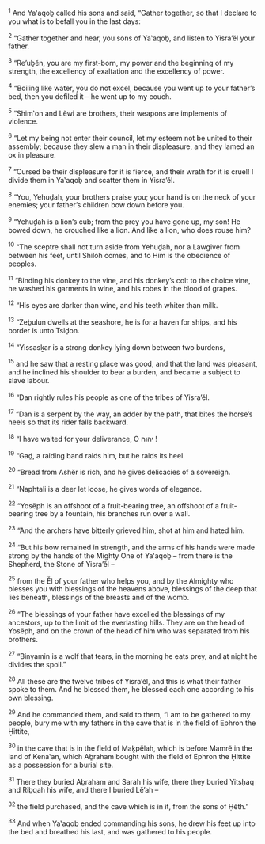 <sup>1</sup> And Ya‛aqoḇ called his sons and said, “Gather together, so that I declare to you what is to befall you in the last days:

<sup>2</sup> “Gather together and hear, you sons of Ya‛aqoḇ, and listen to Yisra’ĕl your father.

<sup>3</sup> “Re’uḇĕn, you are my first-born, my power and the beginning of my strength, the excellency of exaltation and the excellency of power.

<sup>4</sup> “Boiling like water, you do not excel, because you went up to your father’s bed, then you defiled it – he went up to my couch.

<sup>5</sup> “Shim‛on and Lĕwi are brothers, their weapons are implements of violence.

<sup>6</sup> “Let my being not enter their council, let my esteem not be united to their assembly; because they slew a man in their displeasure, and they lamed an ox in pleasure.

<sup>7</sup> “Cursed be their displeasure for it is fierce, and their wrath for it is cruel! I divide them in Ya‛aqoḇ and scatter them in Yisra’ĕl.

<sup>8</sup> “You, Yehuḏah, your brothers praise you; your hand is on the neck of your enemies; your father’s children bow down before you.

<sup>9</sup> “Yehuḏah is a lion’s cub; from the prey you have gone up, my son! He bowed down, he crouched like a lion. And like a lion, who does rouse him?

<sup>10</sup> “The sceptre shall not turn aside from Yehuḏah, nor a Lawgiver from between his feet, until Shiloh comes, and to Him is the obedience of peoples.

<sup>11</sup> “Binding his donkey to the vine, and his donkey’s colt to the choice vine, he washed his garments in wine, and his robes in the blood of grapes.

<sup>12</sup> “His eyes are darker than wine, and his teeth whiter than milk.

<sup>13</sup> “Zeḇulun dwells at the seashore, he is for a haven for ships, and his border is unto Tsiḏon.

<sup>14</sup> “Yissasḵar is a strong donkey lying down between two burdens,

<sup>15</sup> and he saw that a resting place was good, and that the land was pleasant, and he inclined his shoulder to bear a burden, and became a subject to slave labour.

<sup>16</sup> “Dan rightly rules his people as one of the tribes of Yisra’ĕl.

<sup>17</sup> “Dan is a serpent by the way, an adder by the path, that bites the horse’s heels so that its rider falls backward.

<sup>18</sup> “I have waited for your deliverance, O יהוה !

<sup>19</sup> “Gaḏ, a raiding band raids him, but he raids its heel.

<sup>20</sup> “Bread from Ashĕr is rich, and he gives delicacies of a sovereign.

<sup>21</sup> “Naphtali is a deer let loose, he gives words of elegance.

<sup>22</sup> “Yosĕph is an offshoot of a fruit-bearing tree, an offshoot of a fruit-bearing tree by a fountain, his branches run over a wall.

<sup>23</sup> “And the archers have bitterly grieved him, shot at him and hated him.

<sup>24</sup> “But his bow remained in strength, and the arms of his hands were made strong by the hands of the Mighty One of Ya‛aqoḇ – from there is the Shepherd, the Stone of Yisra’ĕl –

<sup>25</sup> from the Ĕl of your father who helps you, and by the Almighty who blesses you with blessings of the heavens above, blessings of the deep that lies beneath, blessings of the breasts and of the womb.

<sup>26</sup> “The blessings of your father have excelled the blessings of my ancestors, up to the limit of the everlasting hills. They are on the head of Yosĕph, and on the crown of the head of him who was separated from his brothers.

<sup>27</sup> “Binyamin is a wolf that tears, in the morning he eats prey, and at night he divides the spoil.”

<sup>28</sup> All these are the twelve tribes of Yisra’ĕl, and this is what their father spoke to them. And he blessed them, he blessed each one according to his own blessing.

<sup>29</sup> And he commanded them, and said to them, “I am to be gathered to my people, bury me with my fathers in the cave that is in the field of Ephron the Ḥittite,

<sup>30</sup> in the cave that is in the field of Maḵpĕlah, which is before Mamrĕ in the land of Kena‛an, which Aḇraham bought with the field of Ephron the Ḥittite as a possession for a burial site.

<sup>31</sup> There they buried Aḇraham and Sarah his wife, there they buried Yitsḥaq and Riḇqah his wife, and there I buried Lĕ’ah –

<sup>32</sup> the field purchased, and the cave which is in it, from the sons of Ḥĕth.”

<sup>33</sup> And when Ya‛aqoḇ ended commanding his sons, he drew his feet up into the bed and breathed his last, and was gathered to his people.

